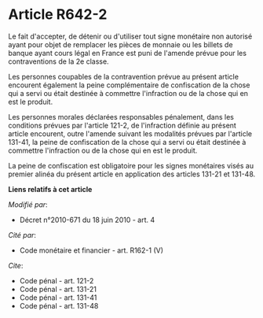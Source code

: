 # Article R642-2

Le fait d'accepter, de détenir ou d'utiliser tout signe monétaire non autorisé ayant pour objet de remplacer les pièces de
monnaie ou les billets de banque ayant cours légal en France est puni de l'amende prévue pour les contraventions de la 2e
classe. 

Les personnes coupables de la contravention prévue au présent article encourent également la peine complémentaire de
confiscation de la chose qui a servi ou était destinée à commettre l'infraction ou de la chose qui en est le produit. 

Les personnes morales déclarées responsables pénalement, dans les conditions prévues par l'article 121-2, de l'infraction
définie au présent article encourent, outre l'amende suivant les modalités prévues par l'article 131-41, la peine de
confiscation de la chose qui a servi ou était destinée à commettre l'infraction ou de la chose qui en est le produit. 

La peine de confiscation est obligatoire pour les signes monétaires visés au premier alinéa du présent article en application
des articles 131-21 et 131-48.

**Liens relatifs à cet article**

_Modifié par_:

  - Décret n°2010-671 du 18 juin 2010 - art. 4

_Cité par_:

  - Code monétaire et financier - art. R162-1 (V)

_Cite_:

  - Code pénal - art. 121-2
  - Code pénal - art. 131-21
  - Code pénal - art. 131-41
  - Code pénal - art. 131-48
